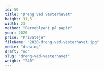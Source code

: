 ```yaml
---
id: 50
title: "Dreng ved Vesterhavet"
height: 31,5
width: 23
method: "Farveblyant på papir"
year: 2020
price: "Privateje"
fileName: "2020-dreng-ved-vesterhavet.jpg"
medie: "drawing"
draft: "no"
slug: "dreng-ved-vesterhavet"
weight: "240"
---
```

